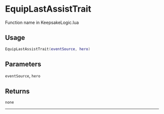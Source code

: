 # EquipLastAssistTrait
Function name in KeepsakeLogic.lua
## Usage
```lua
EquipLastAssistTrait(eventSource, hero)
```
## Parameters
`eventSource`, `hero`
## Returns
`none`

---